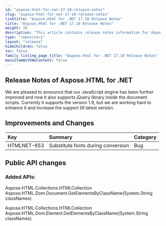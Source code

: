 ```yaml
---
id: "aspose-html-for-net-17-10-release-notes"
slug: "aspose-html-for-net-17-10-release-notes"
linktitle: "Aspose.Html for .NET 17.10 Release Notes"
title: "Aspose.Html for .NET 17.10 Release Notes"
weight: 30
description: "This article contains release notes information for Aspose.HTML for .NET 17.10."
type: "repository"
layout: "release"
hideChildren: false
toc: false
family_listing_page_title: "Aspose.Html for .NET 17.10 Release Notes"
menuItemWithNoContent: false
---
```


## Release Notes of Aspose.HTML for .NET
We are pleased to announce that our JavaScript engine has been further improved and now it also supports jQuery library inside the document scripts. Currently it supports the version 1.9, but we are working hard to enhance it and increase the support till latest version.

## Improvements and Changes

|**Key**|**Summary**|**Category**|
| :- | :- | :- |
|HTMLNET-653|Substitute fonts during conversion|Bug|

## Public API changes

### Added APIs:

Aspose.HTML.Collections.HTMLCollection Aspose.HTML.Dom.Document.GetElementsByClassName(System.String classNames)

Aspose.HTML.Collections.HTMLCollection Aspose.HTML.Dom.Element.GetElementsByClassName(System.String classNames)
